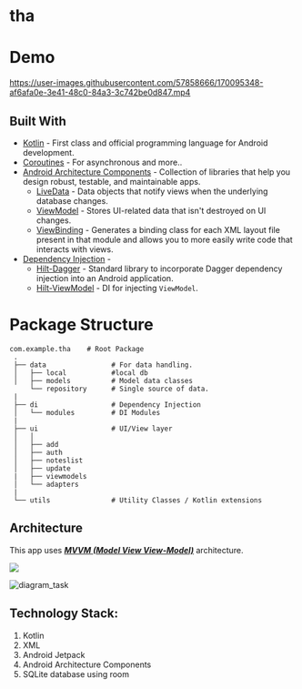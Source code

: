 # tha

# Demo
https://user-images.githubusercontent.com/57858666/170095348-af6afa0e-3e41-48c0-84a3-3c742be0d847.mp4


## Built With
- [Kotlin](https://kotlinlang.org/) - First class and official programming language for Android development.
- [Coroutines](https://kotlinlang.org/docs/reference/coroutines-overview.html) - For asynchronous and more..
- [Android Architecture Components](https://developer.android.com/topic/libraries/architecture) - Collection of libraries that help you design robust, testable, and maintainable apps.
  - [LiveData](https://developer.android.com/topic/libraries/architecture/livedata) - Data objects that notify views when the underlying database changes.
  - [ViewModel](https://developer.android.com/topic/libraries/architecture/viewmodel) - Stores UI-related data that isn't destroyed on UI changes.
  - [ViewBinding](https://developer.android.com/topic/libraries/view-binding) - Generates a binding class for each XML layout file present in that module and allows you to more easily write code that interacts with views.
- [Dependency Injection](https://developer.android.com/training/dependency-injection) -
  - [Hilt-Dagger](https://dagger.dev/hilt/) - Standard library to incorporate Dagger dependency injection into an Android application.
  - [Hilt-ViewModel](https://developer.android.com/training/dependency-injection/hilt-jetpack) - DI for injecting `ViewModel`.

 # Package Structure

    com.example.tha    # Root Package
     .
     ├── data                # For data handling.
     │   ├── local           #local db
     │   ├── models          # Model data classes 
         └── repository      # Single source of data.
     |
     ├── di                  # Dependency Injection             
     │   └── modules         # DI Modules
     |
     ├── ui                  # UI/View layer
     │   │
     │   ├── add
     │   ├── auth
     │   ├── noteslist
     │   ├── update     
     |   ├── viewmodels        
     │   └── adapters        
     |
     └── utils               # Utility Classes / Kotlin extensions


 ## Architecture
 This app uses [***MVVM (Model View View-Model)***](https://developer.android.com/jetpack/docs/guide#recommended-app-arch) architecture.

 ![](https://developer.android.com/topic/libraries/architecture/images/final-architecture.png)

![diagram_task](https://user-images.githubusercontent.com/57858666/170096236-6dc26224-0894-4528-b656-23f534425c39.PNG)

## Technology Stack:
  1) Kotlin
  2) XML
  3) Android Jetpack
  4) Android Architecture Components
  5) SQLite database using room
